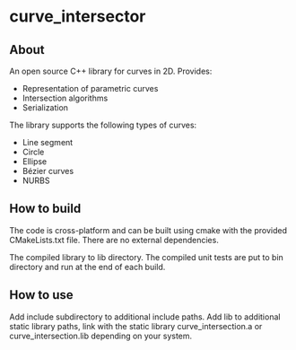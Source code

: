 # curve_intersector

## About
An open source C++ library for curves in 2D. Provides:
  - Representation of parametric curves
  - Intersection algorithms
  - Serialization

The library supports the following types of curves:
  - Line segment
  - Circle
  - Ellipse
  - Bézier curves
  - NURBS

## How to build

The code is cross-platform and can be built using cmake with the 
provided CMakeLists.txt file. There are no external dependencies.

The compiled library to lib directory. 
The compiled unit tests are put to bin directory and run at the end of each build. 

## How to use

Add include subdirectory to additional include paths. 
Add lib to additional static library paths, link with the 
static library curve_intersection.a or curve_intersection.lib depending on your system. 